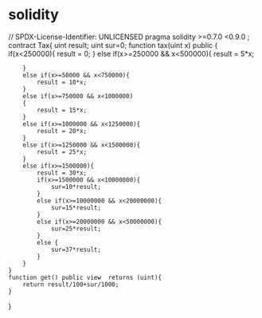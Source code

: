 # solidity
// SPDX-License-Identifier: UNLICENSED
pragma solidity >=0.7.0 <0.9.0 ;
contract Tax{
  uint result;
  uint sur=0;
    function tax(uint x) public {
        if(x<250000){
            result = 0;
        }
        else if(x>=250000 && x<500000){
            result = 5*x;
               
        }
        else if(x>=50000 && x<750000){
            result = 10*x;
        }
        else if(x>=750000 && x<1000000)
        {
            result = 15*x;
        }
        else if(x>=1000000 && x<1250000){
            result = 20*x;
        }
        else if(x>=1250000 && x<1500000){
            result = 25*x;
        }
        else if(x>=1500000){
            result = 30*x;
            if(x>=1500000 && x<10000000){
                sur=10*result;
            }
            else if(x>=10000000 && x<20000000){
                sur=15*result;
            }
            else if(x>=20000000 && x<50000000){
                sur=25*result;
            }
            else {
                sur=37*result;
            }
        }
    }
    function get() public view  returns (uint){
        return result/100+sur/1000;
    }
    
}
